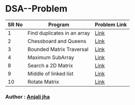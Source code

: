 # DSA--Problem

SR No   | Program | Problem Link  
--- | --- | ---
1 | Find duplicates in an array | [Link](https://practice.geeksforgeeks.org/problems/find-duplicates-in-an-array/1?page=1&category[]=ArrayssortBy=submissions)
2 | Chessboard and Queens | [Link](https://cses.fi/problemset/task/1624)
3 | Bounded Matrix Traversal | [Link](https://practice.geeksforgeeks.org/problems/boundary-traversal-of-matrix-1587115620/1)
4 | Maximum SubArray | [Link](https://leetcode.com/problems/maximum-subarray/)
8 | Search a 2D Matrix | [Link](https://leetcode.com/problems/search-a-2d-matrix)
9 |Middle of linked list |  [Link](https://leetcode.com/problems/middle-of-the-linked-list)
10 |Rotate Matrix |  [Link](https://leetcode.com/problems/rotate-image/)
### Author : [Anjali jha](https://github.com/Anjalijha12345)

